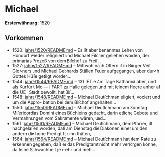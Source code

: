 # Michael

**Ersterwähnung:** 1520

## Vorkommen
- 1520: [jahre/1520/README.md](../jahre/1520/README.md) – Es iſt aber benanntes Lehen von Hondorf wieder reſigniert
und Michael Fiſcher geliehen worden, der primarias Prozeß
von dem Biſchof zu Freiſ...
- 1527: [jahre/1527/README.md](../jahre/1527/README.md) – Mittwoh nach Oſtern iſ in Bürger Veit Glo>ners
und Michael Gebhards Ställen Feuer aufgegangen, aber
dur<h Gottes Hülſe getilgt worden...
- 1544: [jahre/1544/README.md](../jahre/1544/README.md) – 131
IET e Am Tage Katharinä aber, und als Kurfürſt Mo —
i FART zu Halle gelegen und mit ſeinem Heere anher af die
UE _Stadt gewollt, hat Biſ...
- 1548: [jahre/1548/README.md](../jahre/1548/README.md) – Michael Deutſchman eligiert, vociert und um die Appro-
bation bei dem Biſchof angehalten...
- 1550: [jahre/1550/README.md](../jahre/1550/README.md) – Michael Deutſchmann am Sonntag
Miſericordias Domini eines Büchleins gedacht, darin etliche
Gebote und Vermahnungen vom Sakramente wären, und...
- 1561: [jahre/1561/README.md](../jahre/1561/README.md) – Michael Deutſchmann, dem Pfarrer, iſt nachgelaſſen
worden, daß am Dienstag die Diakonen einer um den
andern die hohe Predigt für ihn thäten,...
- 1564: [jahre/1564/README.md](../jahre/1564/README.md) – Michael Deutſchmann hat dem Rate zu erkennen
gegeben, daß er das Predigtamt nicht mehr verſorgen
könne, da ſeine Schwachheit je mehr und meh...
